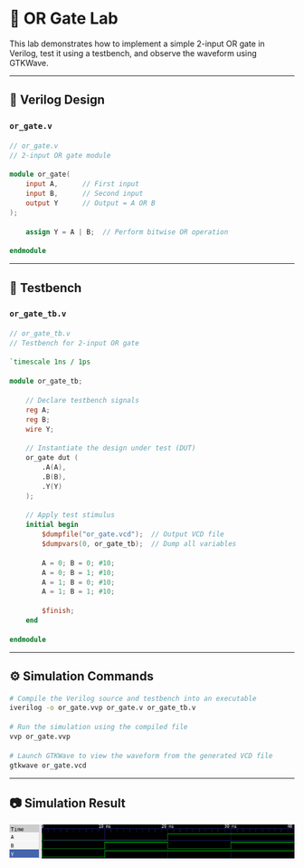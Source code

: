 # 🔘 OR Gate Lab

This lab demonstrates how to implement a simple 2-input OR gate in Verilog, test it using a testbench, and observe the waveform using GTKWave.

---

## 📄 Verilog Design

### `or_gate.v`

```verilog
// or_gate.v
// 2-input OR gate module

module or_gate(
    input A,      // First input
    input B,      // Second input
    output Y      // Output = A OR B
);

    assign Y = A | B;  // Perform bitwise OR operation

endmodule
```

---

## 🧪 Testbench

### `or_gate_tb.v`

```verilog
// or_gate_tb.v
// Testbench for 2-input OR gate

`timescale 1ns / 1ps

module or_gate_tb;

    // Declare testbench signals
    reg A;
    reg B;
    wire Y;

    // Instantiate the design under test (DUT)
    or_gate dut (
        .A(A),
        .B(B),
        .Y(Y)
    );

    // Apply test stimulus
    initial begin
        $dumpfile("or_gate.vcd");  // Output VCD file
        $dumpvars(0, or_gate_tb);  // Dump all variables

        A = 0; B = 0; #10;
        A = 0; B = 1; #10;
        A = 1; B = 0; #10;
        A = 1; B = 1; #10;

        $finish;
    end

endmodule
```

---

## ⚙️ Simulation Commands

```bash
# Compile the Verilog source and testbench into an executable
iverilog -o or_gate.vvp or_gate.v or_gate_tb.v

# Run the simulation using the compiled file
vvp or_gate.vvp

# Launch GTKWave to view the waveform from the generated VCD file
gtkwave or_gate.vcd
```

---

## 📷 Simulation Result

![OR gate waveform](https://github.com/Luffy-HJ/vlsi-lab/blob/main/or_wave.png?raw=true)

